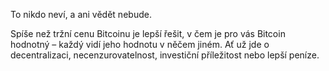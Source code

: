 To nikdo neví, a ani vědět nebude.

Spíše než tržní cenu Bitcoinu je lepší řešit, v čem je pro vás Bitcoin hodnotný – každý vidí jeho hodnotu v něčem jiném. Ať už jde o decentralizaci, necenzurovatelnost, investiční příležitost nebo lepší peníze.